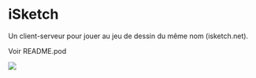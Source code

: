 # iSketch

Un client-serveur pour jouer au jeu de dessin du même nom (isketch.net).

Voir README.pod



![](http://i.imgur.com/L1R41an.png)
